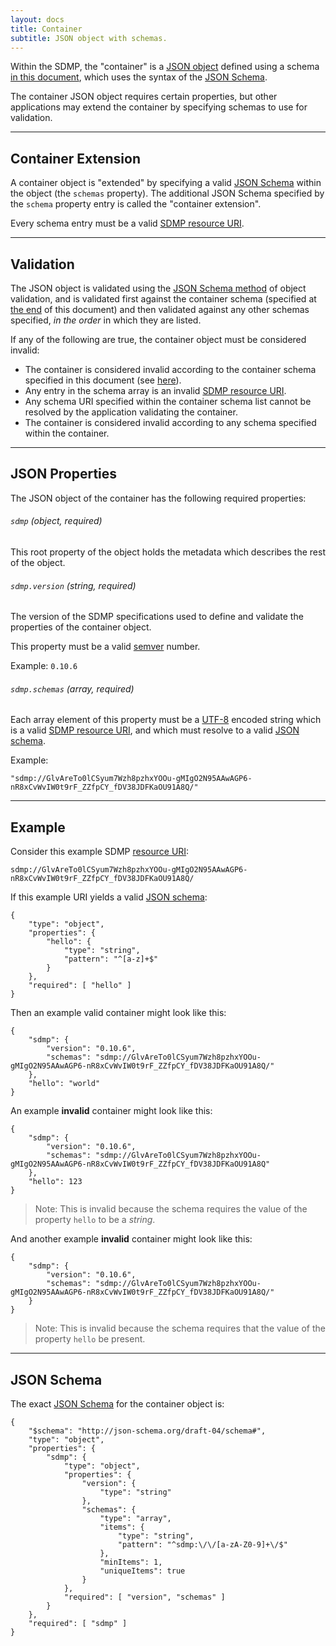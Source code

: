 ```yaml
---
layout: docs
title: Container
subtitle: JSON object with schemas.
---
```



Within the SDMP, the "container" is a [JSON object](http://json.org/)
defined using a schema [in this document](#json-schema), which uses the
syntax of the [JSON Schema](http://json-schema.org/).

The container JSON object requires certain properties, but other
applications may extend the container by specifying schemas
to use for validation.

---

## Container Extension

A container object is "extended" by specifying a valid
[JSON Schema](http://json-schema.org/) within the object (the `schemas`
property). The additional JSON Schema specified by the `schema` property
entry is called the "container extension".

Every schema entry must be a valid [SDMP resource URI](/resource/#resource-uri).

---

## Validation

The JSON object is validated using the
[JSON Schema method](http://json-schema.org/latest/json-schema-validation.html)
of object validation, and is validated first against the container schema
(specified at [the end](#json-schema) of this document) and then validated
against any other schemas specified, *in the order* in which they are listed.

If any of the following are true, the container object must be considered invalid:

* The container is considered invalid according to the container schema
	specified in this document (see [here](#json-schema)).
* Any entry in the schema array is an invalid [SDMP resource URI](/resource/#resource-uri).
* Any schema URI specified within the container schema list cannot be resolved by
	the application validating the container.
* The container is considered invalid according to any schema specified
	within the container.

---

## JSON Properties

The JSON object of the container has the following required properties:

###### `sdmp` *(object, required)*

This root property of the object holds the metadata which describes the
rest of the object.

###### `sdmp.version` *(string, required)*

The version of the SDMP specifications used to define and validate the
properties of the container object.

This property must be a valid [semver](http://semver.org/) number.

Example: `0.10.6`

###### `sdmp.schemas` *(array, required)*

Each array element of this property must be a [UTF-8](http://www.utf-8.com/)
encoded string which is a valid [SDMP resource URI](/resource/#resource-uri),
and which must resolve to a valid [JSON schema](http://json-schema.org/).

Example:

	"sdmp://GlvAreTo0lCSyum7Wzh8pzhxYOOu-gMIgO2N95AAwAGP6-nR8xCvWvIW0t9rF_ZZfpCY_fDV38JDFKaOU91A8Q/"

---

## Example

Consider this example SDMP [resource URI](/resource/#resource-uri):

	sdmp://GlvAreTo0lCSyum7Wzh8pzhxYOOu-gMIgO2N95AAwAGP6-nR8xCvWvIW0t9rF_ZZfpCY_fDV38JDFKaOU91A8Q/

If this example URI yields a valid [JSON schema](http://json-schema.org/):

	{
		"type": "object",
		"properties": {
			"hello": {
				"type": "string",
				"pattern": "^[a-z]+$"
			}
		},
		"required": [ "hello" ]
	}

Then an example valid container might look like this:

	{
		"sdmp": {
			"version": "0.10.6",
			"schemas": "sdmp://GlvAreTo0lCSyum7Wzh8pzhxYOOu-gMIgO2N95AAwAGP6-nR8xCvWvIW0t9rF_ZZfpCY_fDV38JDFKaOU91A8Q/"
		},
		"hello": "world"
	}

An example **invalid** container might look like this:

	{
		"sdmp": {
			"version": "0.10.6",
			"schemas": "sdmp://GlvAreTo0lCSyum7Wzh8pzhxYOOu-gMIgO2N95AAwAGP6-nR8xCvWvIW0t9rF_ZZfpCY_fDV38JDFKaOU91A8Q"
		},
		"hello": 123
	}

> Note: This is invalid because the schema requires the value of
> the property `hello` to be a *string*.

And another example **invalid** container might look like this:

	{
		"sdmp": {
			"version": "0.10.6",
			"schemas": "sdmp://GlvAreTo0lCSyum7Wzh8pzhxYOOu-gMIgO2N95AAwAGP6-nR8xCvWvIW0t9rF_ZZfpCY_fDV38JDFKaOU91A8Q/"
		}
	}

> Note: This is invalid because the schema requires that the value
> of the property `hello` be present.

---

## JSON Schema

The exact [JSON Schema](http://json-schema.org/) for the container object is:

	{
		"$schema": "http://json-schema.org/draft-04/schema#",
		"type": "object",
		"properties": {
			"sdmp": {
				"type": "object",
				"properties": {
					"version": {
						"type": "string"
					},
					"schemas": {
						"type": "array",
						"items": {
							"type": "string",
							"pattern": "^sdmp:\/\/[a-zA-Z0-9]+\/$"
						},
						"minItems": 1,
						"uniqueItems": true
					}
				},
				"required": [ "version", "schemas" ]
			}
		},
		"required": [ "sdmp" ]
	}
